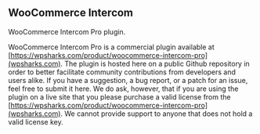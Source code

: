 ## WooCommerce Intercom

WooCommerce Intercom Pro plugin.

WooCommerce Intercom Pro is a commercial plugin available at [https://wpsharks.com/product/woocommerce-intercom-pro](wpsharks.com). The plugin is hosted here on a public Github repository in order to better facilitate community contributions from developers and users alike. If you have a suggestion, a bug report, or a patch for an issue, feel free to submit it here. We do ask, however, that if you are using the plugin on a live site that you please purchase a valid license from the [https://wpsharks.com/product/woocommerce-intercom-pro](wpsharks.com). We cannot provide support to anyone that does not hold a valid license key.
